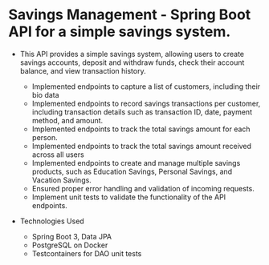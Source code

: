 #  Savings Management - Spring Boot API for a simple savings system.

   +  This API provides a simple savings system, allowing users to create savings accounts, deposit and withdraw funds, check their account balance, and view transaction history.
   
      +  Implemented endpoints to capture a list of customers, including their bio data
      +  Implemented endpoints to record savings transactions per customer, including transaction details such as transaction ID, date, payment method, and amount.
      +  Implemented endpoints to track the total savings amount for each person.
      +  Implemented endpoints to track the total savings amount received across all users
      +  Implemented endpoints to create and manage multiple savings products, such as Education Savings, Personal Savings, and Vacation Savings.
      +  Ensured proper error handling and validation of incoming requests.
      +  Implement unit tests to validate the functionality of the API endpoints.


   + Technologies Used

     + Spring Boot 3, Data JPA
     + PostgreSQL on Docker
     + Testcontainers for DAO unit tests

